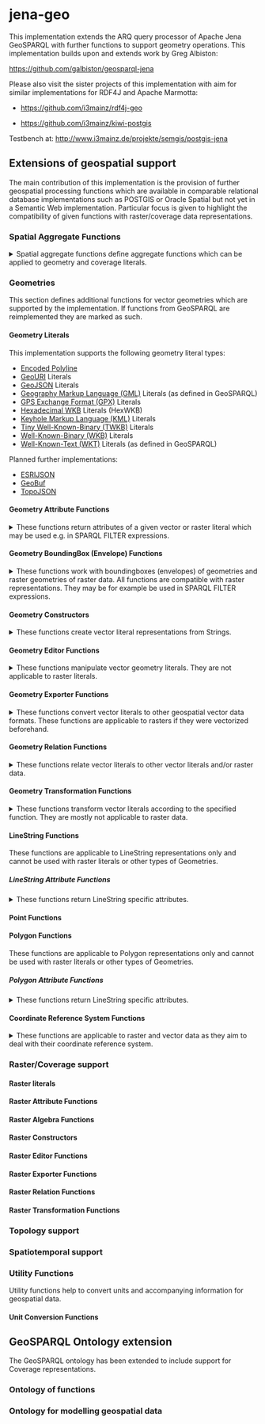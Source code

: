 # jena-geo

This implementation extends the ARQ query processor of Apache Jena GeoSPARQL with further functions to support geometry operations.
This implementation builds upon and extends work by Greg Albiston:

https://github.com/galbiston/geosparql-jena

Please also visit the sister projects of this implementation with aim for similar implementations for RDF4J and Apache Marmotta:

- https://github.com/i3mainz/rdf4j-geo

- https://github.com/i3mainz/kiwi-postgis

Testbench at: http://www.i3mainz.de/projekte/semgis/postgis-jena

## Extensions of geospatial support

The main contribution of this implementation is the provision of further geospatial processing functions which are available in comparable relational database implementations such as POSTGIS or Oracle Spatial but not yet in a Semantic Web implementation.
Particular focus is given to highlight the compatibility of given functions with raster/coverage data representations.

### Spatial Aggregate Functions

<details>
  <summary>Spatial aggregate functions define aggregate functions which can be applied to geometry and coverage literals.</summary>


| Function  | Return Value  | Description | Type | In GeoSPARQL?  | Supports raster? | Stable?  |
|---|---|---|---|---|---|---|
| [geo2:ST_AVGX](http://www.opengis.net/ont/geosparqlplus#st_avgx)  | [xsd:double](http://www.w3.org/2001/XMLSchema#double) | Calculates the aggregate of all given X coordinate values | Aggregate | No | Todo  | Yes  | 
| [geo2:ST_AVGXDistinct](http://www.opengis.net/ont/geosparqlplus#st_avgxdistinct)  | [xsd:double](http://www.w3.org/2001/XMLSchema#double) | Calculates the aggregate of all given distinct X coordinate values | Aggregate | No  | Todo  | Yes  | 
| [geo2:ST_AVGY](http://www.opengis.net/ont/geosparqlplus#st_avgy)  | [xsd:double](http://www.w3.org/2001/XMLSchema#double) | Calculates the aggregate of all given Y coordinate values | Aggregate | No | Todo  | Yes  |
| [geo2:ST_AVGYDistinct](http://www.opengis.net/ont/geosparqlplus#st_avgydistinct)  | [xsd:double](http://www.w3.org/2001/XMLSchema#double) | Calculates the aggregate of all given Y coordinate values | Aggregate | No | Todo  | Yes  |
| [geo2:ST_AVGZDistinct](http://www.opengis.net/ont/geosparqlplus#st_avgzdistinct)  | [xsd:double](http://www.w3.org/2001/XMLSchema#double) | Calculates the aggregate of all given Z coordinate values | Aggregate | No | Todo  | Yes  |
| [geo2:ST_BoundingBox](http://www.opengis.net/ont/geosparqlplus#st_boundingbox)  | [sf:Geometry](http://www.opengis.net/ont/sf#Geometry) | Calculates an aggergate boundingbox of all given geometries | Aggregate | No | Todo  | Yes  |
| [geo2:ST_BoundingBoxDistinct](http://www.opengis.net/ont/geosparqlplus#st_boundingboxdistinct)  | [sf:Geometry](http://www.opengis.net/ont/sf#Geometry) | Calculates an aggregate boundingbox of all given distinct geometries | Aggregate | No | Todo  | No  |
| [geo2:ST_MaxX](http://www.opengis.net/ont/geosparqlplus#st_maxx)  | [xsd:double](http://www.w3.org/2001/XMLSchema#double) | Calculates the maximum X coordinate of all given geometries | Aggregate | No | Todo  | Yes  |
| [geo2:ST_MaxY](http://www.opengis.net/ont/geosparqlplus#st_maxy)  | [xsd:double](http://www.w3.org/2001/XMLSchema#double) | Calculates the maximum Y coordinate of all given geometries | Aggregate | No | Todo  | Yes |
| [geo2:ST_MaxZ](http://www.opengis.net/ont/geosparqlplus#st_maxz)  | [xsd:double](http://www.w3.org/2001/XMLSchema#double) | Calculates the maximum Z coordinate of all given geometries | Aggregate | No | Todo  | Yes |
| [geo2:ST_MinX](http://www.opengis.net/ont/geosparqlplus#st_minx)  | [xsd:double](http://www.w3.org/2001/XMLSchema#double) | Calculates the minimum X coordinate of all given geometries | Aggregate | No | Todo  | Yes  |
| [geo2:ST_MinXDistinct](http://www.opengis.net/ont/geosparqlplus#st_minxdistinct)  | [xsd:double](http://www.w3.org/2001/XMLSchema#double) | Calculates the minimum X coordinate of all distinct given geometries | Aggregate | No | Todo  | Yes  |
| [geo2:ST_MinY](http://www.opengis.net/ont/geosparqlplus#st_miny)  | [xsd:double](http://www.w3.org/2001/XMLSchema#double) | Calculates the minimum Y coordinate of all given geometries | Aggregate | No | Todo  | No  |
| [geo2:ST_MinYDistinct](http://www.opengis.net/ont/geosparqlplus#st_minxdistinct)  | [xsd:double](http://www.w3.org/2001/XMLSchema#double) | Calculates the minimum Y coordinate of all distinct given geometries | Aggregate | No | Todo  | Yes  |
| [geo2:ST_MinZ](http://www.opengis.net/ont/geosparqlplus#st_miny)  | [xsd:double](http://www.w3.org/2001/XMLSchema#double) | Calculates the minimum Z coordinate of all given geometries | Aggregate | No | Todo  | No  |
| [geo2:ST_MinZDistinct](http://www.opengis.net/ont/geosparqlplus#st_minzdistinct)  | [xsd:double](http://www.w3.org/2001/XMLSchema#double) | Calculates the minimum Z coordinate of all distinct given geometries | Aggregate | No | Todo  | Yes |

</details>

### Geometries

This section defines additional functions for vector geometries which are supported by the implementation.
If functions from GeoSPARQL are reimplemented they are marked as such.

#### Geometry Literals

This implementation supports the following geometry literal types:

- [Encoded Polyline](https://developers.google.com/maps/documentation/utilities/polylinealgorithm)
- [GeoURI](https://tools.ietf.org/html/rfc5870) Literals
- [GeoJSON](https://tools.ietf.org/html/rfc7946) Literals
- [Geography Markup Language (GML)](https://www.ogc.org/standards/gml) Literals (as defined in GeoSPARQL)
- [GPS Exchange Format (GPX)](https://www.topografix.com/gpx.asp) Literals
- [Hexadecimal WKB](https://en.wikipedia.org/wiki/Well-known_text_representation_of_geometry) Literals (HexWKB)
- [Keyhole Markup Language (KML)](https://www.ogc.org/standards/kml) Literals
- [Tiny Well-Known-Binary (TWKB)](https://github.com/TWKB/Specification/blob/master/twkb.md) Literals
- [Well-Known-Binary (WKB)](https://en.wikipedia.org/wiki/Well-known_text_representation_of_geometry) Literals
- [Well-Known-Text (WKT)](https://en.wikipedia.org/wiki/Well-known_text_representation_of_geometry) Literals (as defined in GeoSPARQL)

Planned further implementations:

- [ESRIJSON](https://doc.arcgis.com/en/iot/ingest/esrijson.htm)
- [GeoBuf](https://github.com/mapbox/geobuf)
- [TopoJSON](https://github.com/topojson/topojson)

#### Geometry Attribute Functions

<details>
  <summary>These functions return attributes of a given vector or raster literal which may be used e.g. in SPARQL FILTER expressions.</summary>

| Function  | Return Value  | Description |  Type | In GeoSPARQL?  | Supports raster? | Stable?  |
|---|---|---|---|---|---|---|
| [geo2:ST_Area](http://www.opengis.net/ont/geosparqlplus#st_area) (sf:Geometry geom) | [xsd:double](http://www.w3.org/2001/XMLSchema#double) | Calculates the area of the geometry | Attribute  | No  | Yes  | Yes  | 
| [geo2:ST_Area3D](http://www.opengis.net/ont/geosparqlplus#st_area3d) (sf:Geometry geom) | [xsd:double](http://www.w3.org/2001/XMLSchema#double) | Calculates the area of a 3d geometry | Attribute  | No  | Todo  | No  | 
| [geo2:ST_Boundary](http://www.opengis.net/ont/geosparqlplus#boundary) (sf:Geometry geom) | [sf:LineString](http://www.opengis.net/ont/sf#LineString) | Calculates the boundary of a geometry | Attribute  | Yes  | Yes  | Yes  | 
| [geo2:ST_BoundingDiagonal](http://www.opengis.net/ont/geosparqlplus#boundingDiagonal) (sf:Geometry geom) | [sf:LineString](http://www.opengis.net/ont/sf#LineString) | Calculates the bounding diagonal of a geometry | Attribute  | No  | Todo  | Yes  | 
| [geo2:ST_Centroid](http://www.opengis.net/ont/geosparqlplus#centroid) (sf:Geometry geom) | [sf:Point](http://www.opengis.net/ont/sf#Point) | Calculates the centroid of a geometry | Attribute  | No  | Todo  | Yes  |
| [geo2:ST_CompactnessRatio](http://www.opengis.net/ont/geosparqlplus#compactnessRatio) (sf:Geometry geom) | [xsd:double](http://www.w3.org/2001/XMLSchema#double) | Calculates the compactness ratio of a geometry | Attribute  | No  | N/A  | Yes  |
| [geo2:ST_ConcaveHull](http://www.opengis.net/ont/geosparqlplus#concaveHull) (sf:Geometry geom) |  [sf:Geometry](http://www.opengis.net/ont/sf#Geometry) | Calculates the concave hull of a geometry | Attribute  | No  | Todo  | Yes  |
| [geo2:ST_ConvexHull](http://www.opengis.net/ont/geosparqlplus#convexHull) (sf:Geometry geom)  |  [sf:Geometry](http://www.opengis.net/ont/sf#Geometry) | Calculates the convex hull of a geometry | Attribute  | No  | Todo  | Yes  |
| [geo2:ST_Dimension](http://www.opengis.net/ont/geosparqlplus#dimension) (sf:Geometry geom) |  [xsd:double](http://www.w3.org/2001/XMLSchema#double) | Calculates the dimension of the given geometry | Attribute  | No  | Todo  | Yes  |
| [geo2:ST_GeometryN](http://www.opengis.net/ont/geosparqlplus#geometryN) (sf:Geometry geom) |  [sf:Geometry](http://www.opengis.net/ont/sf#Geometry) | Returns the nth geometry of a Geometry Collection | Attribute  | No  | N/A  | Yes  |
| [geo2:ST_GeometryType](http://www.opengis.net/ont/geosparqlplus#geometryType) (sf:Geometry geom) |  [xsd:string](http://www.w3.org/2001/XMLSchema#string) | Returns the type of a the given Geometry | Attribute  | No  | Todo  | Yes  |
| [geo2:ST_HasHorizontalCRS](http://www.opengis.net/ont/geosparqlplus#hasHorizontalCRS) (sf:Geometry geom) |  [xsd:boolean](http://www.w3.org/2001/XMLSchema#boolean) | Indicates whether the CRS of the given geometry is horizontal | Attribute  | No  | Todo  | Yes  |
| [geo2:ST_HasRepeatedPoints](http://www.opengis.net/ont/geosparqlplus#hasRepeatedPoints) (sf:Geometry geom) |  [xsd:boolean](http://www.w3.org/2001/XMLSchema#boolean) | Indicates whether geometry has repeated coordinates | Attribute  | No  | No  | Yes  |
| [geo2:ST_InteriorPoint](http://www.opengis.net/ont/geosparqlplus#interiorPoint) (sf:Geometry geom) |   [sf:Point](http://www.opengis.net/ont/sf#Point) | Returns a point guaranteed to be covered by the geometry | Attribute  | No  | Todo  | Yes  |
| [geo2:ST_Is3D](http://www.opengis.net/ont/geosparqlplus#is3D) (sf:Geometry geom) |  [xsd:boolean](http://www.w3.org/2001/XMLSchema#boolean) | Indicates whether the given geometry is a 3D geometry | Attribute  | No  | Todo  | Yes  |
| [geo2:ST_IsCollection](http://www.opengis.net/ont/geosparqlplus#isCollection) (sf:Geometry geom) |  [xsd:boolean](http://www.w3.org/2001/XMLSchema#boolean) | Indicates whether the given geometry is a GeometryCollection | Attribute  | No  | N/A  | Yes  |
| [geo2:ST_IsInCRSAreaOfValidity](http://www.opengis.net/ont/geosparqlplus#isInCRSAreaOfValidity) (sf:Geometry geom) |  [xsd:boolean](http://www.w3.org/2001/XMLSchema#boolean) | Indicates whether the point is in a valid area defined by its CRS | Attribute | No  | N/A  | Yes  |
| [geo2:ST_IsMeasured](http://www.opengis.net/ont/geosparqlplus#isMeasured) (sf:Geometry geom) |  [xsd:boolean](http://www.w3.org/2001/XMLSchema#boolean) | Indicates whether the geometry contains a measurement coordinate | Attribute | No  | N/A  | Yes  |
| [geo2:ST_IsPlanar](http://www.opengis.net/ont/geosparqlplus#isPlanar) (sf:Geometry geom) |  [xsd:boolean](http://www.w3.org/2001/XMLSchema#boolean) | Indicates whether the geometry is 2D | Attribute | No  | N/A  | Yes  |
| [geo2:ST_IsRectangle](http://www.opengis.net/ont/geosparqlplus#isRectangle) (sf:Geometry geom) |  [xsd:boolean](http://www.w3.org/2001/XMLSchema#boolean) | Indicates whether the geometry is a rectangle | Attribute | No  | N/A  | Yes  |
| [geo2:ST_IsSolid](http://www.opengis.net/ont/geosparqlplus#isSolid) (sf:Geometry geom) |  [xsd:boolean](http://www.w3.org/2001/XMLSchema#boolean) | Indicates whether the geometry is 3D (see also geo2:ST_Is3D) | Attribute | No  | N/A  | Yes  |
| [geo2:ST_IsSquare](http://www.opengis.net/ont/geosparqlplus#isSquare) (sf:Geometry geom) |  [xsd:boolean](http://www.w3.org/2001/XMLSchema#boolean) | Indicates whether the geometry is a square | Attribute | No  | N/A  | Yes  |
| [geo2:ST_IsValidDetail](http://www.opengis.net/ont/geosparqlplus#isValidDetail) (sf:Geometry geom) |  [xsd:string](http://www.w3.org/2001/XMLSchema#string) | Indicates whether the geometry is valid and the invlid part of the geometry as a String on error | Attribute | No  | N/A  | Yes  |
| [geo2:ST_IsValidReason](http://www.opengis.net/ont/geosparqlplus#isValidReason) (sf:Geometry geom) |  [xsd:string](http://www.w3.org/2001/XMLSchema#string) | Indicates whether the geometry is valid, returns a reason for this assessment | Attribute | No  | N/A  | Yes  |
| [geo2:ST_Length](http://www.opengis.net/ont/geosparqlplus#Length) (sf:Geometry geom) |  [xsd:double](http://www.w3.org/2001/XMLSchema#double) | Indicates whether the length of the geometry | Attribute | No  | Todo  | Yes  |
| [geo2:ST_Length3D](http://www.opengis.net/ont/geosparqlplus#Length3D) (sf:Geometry geom) |  [xsd:double](http://www.w3.org/2001/XMLSchema#double) | Indicates whether the 3d length of the geometry | Attribute | No  | Todo  | Yes  |
| [geo2:ST_MinimumBoundingCircle](http://www.opengis.net/ont/geosparqlplus#MinimumBoundingCircle) (sf:Geometry geom) |  [sf:Geometry](http://www.opengis.net/ont/sf#Geometry) | Returns the miminum bounding circle of the given geometry | Attribute | No  | Todo  | Yes  |
| [geo2:ST_MinimumBoundingCircleCenter](http://www.opengis.net/ont/geosparqlplus#MinimumBoundingCircleCenter) (sf:Geometry geom) |  [sf:Point](http://www.opengis.net/ont/sf#Point) | Returns the center point of the miminum bounding circle of the given geometry | Attribute | No  | Todo  | Yes  |
| [geo2:ST_MinimumBoundingCircleRadius](http://www.opengis.net/ont/geosparqlplus#MinimumBoundingCircleCenter) (sf:Geometry geom) |  [xsd:double](http://www.w3.org/2001/XMLSchema#double) | Returns the radius of the miminum bounding circle of the given geometry | Attribute | No  | Todo  | Yes  |
| [geo2:ST_MinimumClearance](http://www.opengis.net/ont/geosparqlplus#MinimumClearance) (sf:Geometry geom) |  [xsd:double](http://www.w3.org/2001/XMLSchema#double) | Returns the miminum clearance of the given geometry | Attribute | No  | Todo  | Yes  |
| [geo2:ST_MinimumClearanceLine](http://www.opengis.net/ont/geosparqlplus#MinimumClearanceLine) (sf:Geometry geom) |  [sf:LineString](http://www.opengis.net/ont/sf#LineString) | Returns the miminum clearance line of the given geometry | Attribute | No  | Todo  | Yes  |
| [geo2:ST_MinimumDiameter](http://www.opengis.net/ont/geosparqlplus#MinimumDiameter) (sf:Geometry geom) |  [xsd:double](http://www.w3.org/2001/XMLSchema#double) | Returns the miminum diameter of the given geometry | Attribute | No  | Todo  | Yes  |
| [geo2:ST_MinimumDiameterLine](http://www.opengis.net/ont/geosparqlplus#MinimumDiameterLine) (sf:Geometry geom) | [sf:LineString](http://www.opengis.net/ont/sf#LineString) | Returns the miminum diameter line of the given geometry | Attribute | No  | Todo  | Yes  |
| [geo2:ST_MinimumRectangle](http://www.opengis.net/ont/geosparqlplus#MinimumRectangle) (sf:Geometry geom) | [sf:Geometry](http://www.opengis.net/ont/sf#Geometry) | Returns the miminum rectangle around the given geometry | Attribute | No  | Todo  | Yes  |
| [geo2:ST_NDims](http://www.opengis.net/ont/geosparqlplus#NDims) (sf:Geometry geom) | [xsd:integer](http://www.w3.org/2001/XMLSchema#integer) | Returns the number of dimensions for a given geometry | Attribute | No  | N/A  | Yes  |
| [geo2:ST_NumDistinctGeometries](http://www.opengis.net/ont/geosparqlplus#NumDistinctGeometries) (sf:Geometry geom) | [xsd:integer](http://www.w3.org/2001/XMLSchema#integer) | Returns the number of distinct geometries of the given geometry literal | Attribute | No  | N/A  | Yes  |
| [geo2:ST_NumDistinctPoints](http://www.opengis.net/ont/geosparqlplus#NumDistinctPoints) (sf:Geometry geom) | [xsd:integer](http://www.w3.org/2001/XMLSchema#integer) | Returns the number of distinct points of the given geometry literal | Attribute | No  | N/A | Yes  |
| [geo2:ST_NumGeometries](http://www.opengis.net/ont/geosparqlplus#NumGeometries) (sf:Geometry geom) | [xsd:integer](http://www.w3.org/2001/XMLSchema#integer) | Returns the number of geometries of the given geometry literal | Attribute | No  | N/A | Yes  |
| [geo2:ST_NumPatches](http://www.opengis.net/ont/geosparqlplus#NumPatches) (sf:Geometry geom) | [xsd:integer](http://www.w3.org/2001/XMLSchema#integer) | Returns the number of patches of the given geometry literal | Attribute | No  | N/A | No  |
| [geo2:ST_NumPoints](http://www.opengis.net/ont/geosparqlplus#NumPoints) (sf:Geometry geom) | [xsd:integer](http://www.w3.org/2001/XMLSchema#integer) | Returns the number of points of the given geometry literal | Attribute | No  | N/A | Yes  |
| [geo2:ST_PatchN](http://www.opengis.net/ont/geosparqlplus#PatchN) (sf:Geometry geom) | [xsd:integer](http://www.w3.org/2001/XMLSchema#integer) | Returns the nth patch of the given geometry literal | Attribute | No  | N/A | No |
| [geo2:ST_Perimeter](http://www.opengis.net/ont/geosparqlplus#Perimeter) (sf:Geometry geom) | [xsd:integer](http://www.w3.org/2001/XMLSchema#integer) | Returns the perimeter of the given geometry literal | Attribute | No  | Todo | Yes |
| [geo2:ST_Perimeter3D](http://www.opengis.net/ont/geosparqlplus#Perimeter3D) (sf:Geometry geom) | [xsd:integer](http://www.w3.org/2001/XMLSchema#integer) | Returns the 3d perimeter of the given geometry literal | Attribute | No  | Todo | No |
| [geo2:ST_PointN](http://www.opengis.net/ont/geosparqlplus#PointN) (sf:Geometry geom) | [xsd:integer](http://www.w3.org/2001/XMLSchema#integer) | Returns the nth point of the given geometry literal | Attribute | No  | N/A | No |
| [geo2:ST_PointOnSurface](http://www.opengis.net/ont/geosparqlplus#PointOnSurface) (sf:Geometry geom) | [xsd:integer](http://www.w3.org/2001/XMLSchema#integer) | Returns a point guaranteed to lie on the surface of the given geometry literal | Attribute | No  | Todo | No |
</details>

#### Geometry BoundingBox (Envelope) Functions

<details>
  <summary>These functions work with boundingboxes (envelopes) of geometries and raster geometries of raster data. All functions are compatible with raster representations. They may be for example be used in SPARQL FILTER expressions.</summary>

| Function  | Return Value  | Description |  Type | In GeoSPARQL?  | Supports raster? | Stable?  |
|---|---|---|---|---|---|---|
| [geo2:ST_BBOXAbove](http://www.opengis.net/ont/geosparqlplus#st_bboxabove) (sf:Geometry geom) | [xsd:boolean](http://www.w3.org/2001/XMLSchema#boolean) | Indicates if the boundingbox of literal one is completely above the boundingbox of literal two. | Relation  | No  | Yes  | Todo  |
| [geo2:ST_BBOXBelow](http://www.opengis.net/ont/geosparqlplus#st_bboxbelow) (sf:Geometry geom)  | [xsd:boolean](http://www.w3.org/2001/XMLSchema#boolean) | Indicates if the boundingbox of literal one is completely below the boundingbox of literal two. | Relation  | No  | Yes  | Todo  | 
| [geo2:ST_BBOXContains](http://www.opengis.net/ont/geosparqlplus#st_bboxcontains) (sf:Geometry geom) | [xsd:boolean](http://www.w3.org/2001/XMLSchema#boolean) | Indicates if the boundingbox of literal one is completely contains the boundingbox of literal two. | Relation  | No  | Yes  | Todo  | 
| [geo2:ST_BBOXEquals](http://www.opengis.net/ont/geosparqlplus#st_bboxcontains) (sf:Geometry geom) | [xsd:boolean](http://www.w3.org/2001/XMLSchema#boolean) | Indicates if the boundingbox of literal one equals the boundingbox of literal two. | Relation  | No  | Yes  | Todo  | 
| [geo2:ST_BBOXFPIntersects](http://www.opengis.net/ont/geosparqlplus#st_bboxfpintersects) (sf:Geometry geom) | [xsd:boolean](http://www.w3.org/2001/XMLSchema#boolean) | Indicates if the boundingbox of literal one intersects the boundingbox of literal two measuring with floating point precision. | Relation  | No  | Yes  | Todo  | 
| [geo2:ST_BBOXIntersects](http://www.opengis.net/ont/geosparqlplus#st_bboxintersects) (sf:Geometry geom) | [xsd:boolean](http://www.w3.org/2001/XMLSchema#boolean) | Indicates if the boundingbox of literal one intersects the boundingbox of literal two. | Relation  | No  | Yes  | Todo  | 
| [geo2:ST_BBOXIsContainedBy](http://www.opengis.net/ont/geosparqlplus#st_bboxisContainedBy) (sf:Geometry geom) | [xsd:boolean](http://www.w3.org/2001/XMLSchema#boolean) | Indicates if the boundingbox of literal one is completely contained by the boundingbox of literal two. | Relation  | No  | Yes  | Todo  | 
| [geo2:ST_BBOXLeftOf](http://www.opengis.net/ont/geosparqlplus#st_bboxLeftOf) (sf:Geometry geom) | [xsd:boolean](http://www.w3.org/2001/XMLSchema#boolean) | Indicates if the boundingbox of literal one is completely left of the boundingbox of literal two. | Relation  | No  | Yes  | Todo  | 
| [geo2:ST_BBOXOverlapsAbove](http://www.opengis.net/ont/geosparqlplus#st_bboxOverlapsAbove) (sf:Geometry geom) | [xsd:boolean](http://www.w3.org/2001/XMLSchema#boolean) | Indicates if the boundingbox of literal one is above of the boundingbox of literal two but overlaps with it. | Relation  | No  | Yes  | Todo  | 
| [geo2:ST_BBOXOverlapsBelow](http://www.opengis.net/ont/geosparqlplus#st_bboxOverlapsBelow) (sf:Geometry geom) | [xsd:boolean](http://www.w3.org/2001/XMLSchema#boolean) | Indicates if the boundingbox of literal one is below of the boundingbox of literal two but overlaps with it. | Relation  | No  | Yes  | Todo  | 
| [geo2:ST_BBOXOverlapsLeft](http://www.opengis.net/ont/geosparqlplus#st_bboxOverlapsLeft) (sf:Geometry geom) | [xsd:boolean](http://www.w3.org/2001/XMLSchema#boolean) | Indicates if the boundingbox of literal one is left of the boundingbox of literal two but overlaps with it. | Relation  | No  | Yes  | Todo  | 
| [geo2:ST_BBOXOverlapsRight](http://www.opengis.net/ont/geosparqlplus#st_bboxOverlapsRight) (sf:Geometry geom) | [xsd:boolean](http://www.w3.org/2001/XMLSchema#boolean) | Indicates if the boundingbox of literal one is right of the boundingbox of literal two but overlaps with it. | Relation  | No  | Yes  | Todo  | 
| [geo2:ST_BBOXRightOf](http://www.opengis.net/ont/geosparqlplus#st_bboxOverlapsRight) (sf:Geometry geom) | [xsd:boolean](http://www.w3.org/2001/XMLSchema#boolean) | Indicates if the boundingbox of literal one is completely right of the boundingbox of literal two. | Relation  | No  | Yes  | Todo  | 
</details>

#### Geometry Constructors

<details>
  <summary>These functions create vector literal representations from Strings.</summary>
  
| Function  | Return Value  | Description |  Type | In GeoSPARQL?  | Supports raster? | Stable?  |
|---|---|---|---|---|---|---|
| [geo2:ST_GeomFromGeoJSON](http://www.opengis.net/ont/geosparqlplus#st_geomFromGeoJSON) (xsd:string input)  | [sf:Geometry](http://www.opengis.net/ont/sf#Geometry) | Returns the parsed geometry from a GeoJSON String. | Constructor  | No  | N/A  | Yes  |
| [geo2:ST_GeomFromGML](http://www.opengis.net/ont/geosparqlplus#st_geomFromGML) (xsd:string input)  | [sf:Geometry](http://www.opengis.net/ont/sf#Geometry) | Returns the parsed geometry from a GML String. | Constructor  | No  | N/A  | Yes  |
| [geo2:ST_GeomFromKML](http://www.opengis.net/ont/geosparqlplus#st_geomFromKML) (xsd:string input)  | [sf:Geometry](http://www.opengis.net/ont/sf#Geometry) | Returns the parsed geometry from a KML String. | Constructor  | No  | N/A  | Yes  |
| [geo2:ST_GeomFromText](http://www.opengis.net/ont/geosparqlplus#st_geomFromText) (xsd:string input)  | [sf:Geometry](http://www.opengis.net/ont/sf#Geometry) | Returns the parsed geometry from a WKT String. | Constructor  | No  | N/A  | Yes  |
| [geo2:ST_GeomFromWKB](http://www.opengis.net/ont/geosparqlplus#st_geomFromWKB) (xsd:string input)  | [sf:Geometry](http://www.opengis.net/ont/sf#Geometry) | Returns the parsed geometry from a WKB String. | Constructor  | No  | N/A  | Yes  |

</details>

#### Geometry Editor Functions

<details>
  <summary>These functions manipulate vector geometry literals. They are not applicable to raster literals.</summary>
  
| Function  | Return Value  | Description |  Type | In GeoSPARQL?  | Supports raster? | Stable?  |
|---|---|---|---|---|---|---|
| [geo2:ST_AddGeometry](http://www.opengis.net/ont/geosparqlplus#st_addGeometry) (sf:Geometry geom,sf:Geometry toadd)  | [sf:Geometry](http://www.opengis.net/ont/sf#Geometry) | Returns a GeometryCollection with the added Geometry. | Relation  | No  | N/A  | Yes  |
| [geo2:ST_RemoveGeometry](http://www.opengis.net/ont/geosparqlplus#st_removeGeometry)  (sf:Geometry geom,xsd:integer position) | [sf:Geometry](http://www.opengis.net/ont/sf#Geometry) | Returns a GeometryCollection with a removed Geometry at a given position. | Editor  | No  | N/A | Yes  |
| [geo2:ST_RemoveRepeatedPoints](http://www.opengis.net/ont/geosparqlplus#st_removeRepeatedPoints)  (sf:Geometry geom,xsd:double tolerance) | [sf:Geometry](http://www.opengis.net/ont/sf#Geometry) | Returns a Geometry with repeated points remove according to a given tolerance. | Editor  | No  | N/A  | Yes  |
| [geo2:ST_SetGeometry](http://www.opengis.net/ont/geosparqlplus#st_setGeometry)  (sf:Geometry geom,xsd:integer position) | [sf:Geometry](http://www.opengis.net/ont/sf#Geometry) | Sets a geometry at the given position of the GeometryCollection. | Editor  | No  | N/A  | Yes  |

</details>

#### Geometry Exporter Functions

<details>
  <summary>These functions convert vector literals to other geospatial vector data formats. These functions are applicable to rasters if they were vectorized beforehand.</summary>
  
| Function  | Return Value  | Description |  Type | In GeoSPARQL?  | Supports raster? | Stable?  |
|---|---|---|---|---|---|---|
| [geo2:ST_AsBinary](http://www.opengis.net/ont/geosparqlplus#st_asBinary) (sf:Geometry geom)  | [xsd:string](http://www.w3.org/2001/XMLSchema#string) | Returns a Well-Known-Binary representation of the given geometry . | Export  | No  | N/A  | Yes  |
| [geo2:ST_AsGeoJSON](http://www.opengis.net/ont/geosparqlplus#st_asGeoJSON) (sf:Geometry geom)  | [xsd:string](http://www.w3.org/2001/XMLSchema#string) | Returns a GeoJSON representation of the given geometry . | Export  | No  | N/A  | Yes  |
| [geo2:ST_AsGeoURI](http://www.opengis.net/ont/geosparqlplus#st_asGeoURI) (sf:Geometry geom)  | [xsd:string](http://www.w3.org/2001/XMLSchema#string) | Returns a GeoURI representation of the given geometry or of its centroid if not a point . | Export  | No  | N/A  | Yes  |
| [geo2:ST_AsGML](http://www.opengis.net/ont/geosparqlplus#st_asGML) (sf:Geometry geom)  | [xsd:string](http://www.w3.org/2001/XMLSchema#string) | Returns a GML representation of the given geometry. | Export  | No  | N/A  | Yes  |
| [geo2:ST_AsGPX](http://www.opengis.net/ont/geosparqlplus#st_asGPX) (sf:Geometry geom)  | [xsd:string](http://www.w3.org/2001/XMLSchema#string) | Returns a GPX representation of the given geometry. | Export | No  | N/A  | Yes  |
| [geo2:ST_AsKML](http://www.opengis.net/ont/geosparqlplus#st_asKML) (sf:Geometry geom)  | [xsd:string](http://www.w3.org/2001/XMLSchema#string) | Returns a KML representation of the given geometry. | Export | No  | N/A  | Yes  |
| [geo2:ST_AsLatLonText](http://www.opengis.net/ont/geosparqlplus#st_asLatLonText) (sf:Geometry geom)  | [xsd:string](http://www.w3.org/2001/XMLSchema#string) | Returns a Latitude/Longitude text representation of the given geometry. | Export | No  | N/A  | Yes  |
| [geo2:ST_AsText](http://www.opengis.net/ont/geosparqlplus#st_asText) (sf:Geometry geom)  | [xsd:string](http://www.w3.org/2001/XMLSchema#string) | Returns a Well-Known-Text representation of the given geometry. | Export | No  | N/A  | Yes  |
| [geo2:ST_AsTWKB](http://www.opengis.net/ont/geosparqlplus#st_asText) (sf:Geometry geom)  | [xsd:string](http://www.w3.org/2001/XMLSchema#string) | Returns a Tiny Well-Known-Binary representation of the given geometry. | Export | No  | N/A  | Yes  |

</details>

#### Geometry Relation Functions

<details>
  <summary>These functions relate vector literals to other vector literals and/or raster data.</summary>
  
| Function  | Return Value  | Description |  Type | In GeoSPARQL?  | Supports raster? | Stable?  |
|---|---|---|---|---|---|---|
| [geo2:ST_AreaSimilarity](http://www.opengis.net/ont/geosparqlplus#st_AreaSimilarity) (sf:Geometry geom, sf:Geometry geom2)  | [xsd:double](http://www.w3.org/2001/XMLSchema#double) | Returns the area similarity score of two vector geometry literals. | Relation  | No  | Todo  | Yes  |
| [geo2:ST_CentroidDistance](http://www.opengis.net/ont/geosparqlplus#st_AreaSimilarity) (sf:Geometry geom, sf:Geometry geom2)  | [xsd:double](http://www.w3.org/2001/XMLSchema#double) | Returns the centroid distance between two geometry literals. | Relation  | No  | Todo  | Yes  |
| [geo2:ST_ClosestCoordinate](http://www.opengis.net/ont/geosparqlplus#st_ClosestCoordinate) (sf:Geometry geom, sf:Geometry geom2)  | [sf:Geometry](http://www.opengis.net/ont/sf#Geometry) | Returns the closest coordinate between two geometry literals. | Relation  | No  | Todo  | Yes  |
| [geo2:ST_Distance](http://www.opengis.net/ont/geosparqlplus#st_Distance) (sf:Geometry geom, sf:Geometry geom2)  | [xsd:double](http://www.w3.org/2001/XMLSchema#double) | Returns the difference between two geometry literals. | Relation  | Yes  | Todo  | Yes  |
| [geo2:ST_DWithin](http://www.opengis.net/ont/geosparqlplus#st_DWithin) (sf:Geometry geom, sf:Geometry geom2, xsd:double distance)  | [xsd:boolean](http://www.w3.org/2001/XMLSchema#double) | Returns true if geometry literal one is within a given distance of geometry literal two. | Relation  | Yes  | Todo  | Yes  |
| [geo2:ST_EqualNorm](http://www.opengis.net/ont/geosparqlplus#st_EqualNorm) (sf:Geometry geom, sf:Geometry geom2)  | [xsd:boolean](http://www.w3.org/2001/XMLSchema#boolean) | Returns true if the two geometries are equal in their normalized form. | Relation  | No  | Yes  | Yes  |
| [geo2:ST_EqualSRS](http://www.opengis.net/ont/geosparqlplus#st_EqualSRS) (sf:Geometry geom, sf:Geometry geom2)  | [xsd:boolean](http://www.w3.org/2001/XMLSchema#boolean) | Returns true if the two geometries are using the same spatial reference system. | Relation  | No  | Yes  | Yes  |
| [geo2:ST_EqualTopo](http://www.opengis.net/ont/geosparqlplus#st_EqualTopo) (sf:Geometry geom, sf:Geometry geom2)  | [xsd:boolean](http://www.w3.org/2001/XMLSchema#boolean) | Returns true if the two geometries are topologically equal. | Relation  | No  | Yes  | Yes  |
| [geo2:ST_EqualType](http://www.opengis.net/ont/geosparqlplus#st_EqualTopo) (sf:Geometry geom, sf:Geometry geom2)  | [xsd:boolean](http://www.w3.org/2001/XMLSchema#boolean) | Returns true if the two geometry types are equal. | Relation  | No  | Yes  | Yes  |
| [geo2:ST_FrechetDistance](http://www.opengis.net/ont/geosparqlplus#st_FrechetDistance) (sf:Geometry geom, sf:Geometry geom2)  | [xsd:double](http://www.w3.org/2001/XMLSchema#double) | Returns the Frechet Distance between two geometries. | Relation  | No  | Todo  | Yes  |
| [geo2:ST_IntersectionMatrix](http://www.opengis.net/ont/geosparqlplus#st_IntersectionMatrix) (sf:Geometry geom, sf:Geometry geom2)  | [xsd:string](http://www.w3.org/2001/XMLSchema#string) | Returns the intersection matrix between to geometries. | Relation  | No  | Todo  | Yes  |
| [geo2:ST_IntersectionPercentage](http://www.opengis.net/ont/geosparqlplus#st_IntersectionPercentage) (sf:Geometry geom, sf:Geometry geom2)  | [xsd:double](http://www.w3.org/2001/XMLSchema#double) | Returns the intersection matrix between to geometries. | Relation  | No  | Yes  | Yes  |

</details>

#### Geometry Transformation Functions

<details>
  <summary>These functions transform vector literals according to the specified function. They are mostly not applicable to raster data.</summary>

| Function  | Return Value  | Description |  Type | In GeoSPARQL?  | Supports raster? | Stable?  |
|---|---|---|---|---|---|---|
| [geo2:ST_CollectionExtract](http://www.opengis.net/ont/geosparqlplus#st_CollectionExtract) (sf:Geometry geom,xsd:string type)  | [sf:Geometry](http://www.opengis.net/ont/sf#Geometry) | Returns a GeometryCollection version of the given geometry. | Transformation  | No  | N/A  | Yes  |  
| [geo2:ST_CollectionHomogenize](http://www.opengis.net/ont/geosparqlplus#st_CollectionExtract) (sf:Geometry geom)  | [sf:Geometry](http://www.opengis.net/ont/sf#Geometry) | Returns the simplest representation of a given geometry. | Transformation  | No  | N/A  | Yes  |  
| [geo2:ST_Densify](http://www.opengis.net/ont/geosparqlplus#st_Densify) (sf:Geometry geom, xsd:double tolerance)  | [sf:Geometry](http://www.opengis.net/ont/sf#Geometry) | Returns a densified version of the given geometry. | Transformation  | No  | N/A  | Yes  |  
| [geo2:ST_FlipCoordinates](http://www.opengis.net/ont/geosparqlplus#st_FlipCoordinates) (sf:Geometry geom)  | [sf:Geometry](http://www.opengis.net/ont/sf#Geometry) | Returns a given geometry with the X/Y axis flipped. | Transformation  | No  | N/A  | Yes  |  
| [geo2:ST_Force2D](http://www.opengis.net/ont/geosparqlplus#st_Force2D) (sf:Geometry geom)  | [sf:Geometry](http://www.opengis.net/ont/sf#Geometry) | Returns a 2D representation of a given geometry. | Transformation  | No  | N/A  | Yes  |  
| [geo2:ST_Force3D](http://www.opengis.net/ont/geosparqlplus#st_Force3D) (sf:Geometry geom)  | [sf:Geometry](http://www.opengis.net/ont/sf#Geometry) | Returns a 3D representation of a given geometry. | Transformation  | No  | N/A  | Yes  |  
| [geo2:ST_Force3DM](http://www.opengis.net/ont/geosparqlplus#st_Force3DM) (sf:Geometry geom)  | [sf:Geometry](http://www.opengis.net/ont/sf#Geometry) | Returns a 3DM representation of a given geometry. | Transformation  | No  | N/A  | Yes  |  
| [geo2:ST_Force4D](http://www.opengis.net/ont/geosparqlplus#st_Force4D) (sf:Geometry geom)  | [sf:Geometry](http://www.opengis.net/ont/sf#Geometry) | Returns a 4D representation of a given geometry. | Transformation  | No  | N/A  | Yes  |
| [geo2:ST_ForceCollection](http://www.opengis.net/ont/geosparqlplus#st_ForceCollection) (sf:Geometry geom)  | [sf:Geometry](http://www.opengis.net/ont/sf#Geometry) | Returns a gepometry collection of a given geometry. | Transformation  | No  | N/A  | Yes  |  
| [geo2:ST_Reverse](http://www.opengis.net/ont/geosparqlplus#st_Reverse) (sf:Geometry geom)  | [sf:Geometry](http://www.opengis.net/ont/sf#Geometry) | Returns a geometry with reverse coordinates. | Transformation  | No  | N/A  | Yes  |  
</details>


#### LineString Functions

These functions are applicable to LineString representations only and cannot be used with raster literals or other types of Geometries.

##### LineString Attribute Functions

<details>
  <summary>These functions return LineString specific attributes.</summary>

| Function  | Return Value  | Description |  Type | In GeoSPARQL?  | Supports raster? | Stable?  |
|---|---|---|---|---|---|---|
| [geo2:ST_EndPoint](http://www.opengis.net/ont/geosparqlplus#st_EndPoint) (sf:Geometry geom)  | [sf:Point](http://www.opengis.net/ont/sf#Point) | Returns the last point in the given LineString. | Attribute | No  | N/A  | Yes  | 
| [geo2:ST_IsClosed](http://www.opengis.net/ont/geosparqlplus#st_IsClosed) (sf:Geometry geom)  | [xsd:boolean](http://www.w3.org/2001/XMLSchema#boolean) | Indicates if the LineString is closed, i. e. its first and last point are the same. | Attribute | No  | N/A  | Yes  | 
| [geo2:ST_SelfIntersections](http://www.opengis.net/ont/geosparqlplus#st_SelfIntersections) (sf:Geometry geom)  | [sf:Geometry](http://www.opengis.net/ont/sf#Geometry) | Returns a MultiPoint of self intersections of the LineString. | Attribute | No  | N/A  | Yes  | 
| [geo2:ST_StartPoint](http://www.opengis.net/ont/geosparqlplus#st_StartPoint) (sf:Geometry geom)  | [sf:Point](http://www.opengis.net/ont/sf#Point) | Returns the first point in the given LineString. | Attribute | No  | N/A  | Yes  | 
</details>

#### Point Functions



#### Polygon Functions

These functions are applicable to Polygon representations only and cannot be used with raster literals or other types of Geometries.

##### Polygon Attribute Functions

<details>
  <summary>These functions return LineString specific attributes.</summary>

| Function  | Return Value  | Description |  Type | In GeoSPARQL?  | Supports raster? | Stable?  |
|---|---|---|---|---|---|---|
| [geo2:ST_HasDuplicateRings](http://www.opengis.net/ont/geosparqlplus#st_HasDuplicateRings) (sf:Geometry geom)  | [xsd:boolean](http://www.w3.org/2001/XMLSchema#boolean) | Indicates if the polygon has duplicate rings. | Attribute | No  | N/A  | Yes  | 
| [geo2:ST_InteriorRingN](http://www.opengis.net/ont/geosparqlplus#st_InteriorRingN) (sf:Geometry geom, xsd:integer ringnum)  | [sf:Geometry](http://www.opengis.net/ont/sf#Geometry)| Returns the nth interior ring of the Polygon. | Attribute | No  | N/A  | Yes  | 
| [geo2:ST_IsEquilateralTriangle](http://www.opengis.net/ont/geosparqlplus#st_IsEquilateralTriangle) (sf:Geometry geom)  | [xsd:boolean](http://www.w3.org/2001/XMLSchema#boolean) | Indicates if the polygon is an equilateral triangle. | Attribute | No  | N/A  | Yes  | 
| [geo2:ST_IsIsocelesTriangle](http://www.opengis.net/ont/geosparqlplus#st_IsIsocelesTriangle) (sf:Geometry geom)  | [xsd:boolean](http://www.w3.org/2001/XMLSchema#boolean) | Indicates if the polygon is an isoceles triangle. | Attribute | No  | N/A  | Yes  | 
| [geo2:ST_IsPointedTriangle](http://www.opengis.net/ont/geosparqlplus#st_IsPointedTriangle) (sf:Geometry geom)  | [xsd:boolean](http://www.w3.org/2001/XMLSchema#boolean) | Indicates if the polygon is a pointed triangle. | Attribute | No  | N/A  | Yes  | 
| [geo2:ST_IsRightTriangle](http://www.opengis.net/ont/geosparqlplus#st_IsRightTriangle) (sf:Geometry geom)  | [xsd:boolean](http://www.w3.org/2001/XMLSchema#boolean) | Indicates if the polygon is a right triangle. | Attribute | No  | N/A  | Yes  | 
| [geo2:ST_IsScaleneTriangle](http://www.opengis.net/ont/geosparqlplus#st_IsScaleneTriangle) (sf:Geometry geom)  | [xsd:boolean](http://www.w3.org/2001/XMLSchema#boolean) | Indicates if the polygon is a scalene triangle. | Attribute | No  | N/A  | Yes  | 
| [geo2:ST_IsTriangle](http://www.opengis.net/ont/geosparqlplus#st_IsTriangle) (sf:Geometry geom)  | [xsd:boolean](http://www.w3.org/2001/XMLSchema#boolean) | Indicates if the polygon is a triangle. | Attribute | No  | N/A  | Yes  | 
| [geo2:ST_NRings](http://www.opengis.net/ont/geosparqlplus#st_Nrings) (sf:Geometry geom)  | [xsd:integer](http://www.w3.org/2001/XMLSchema#integer) | Returns the number of rings of the polygon. | Attribute | No  | N/A  | Yes  | 
| [geo2:ST_NumInteriorRings](http://www.opengis.net/ont/geosparqlplus#st_NInteriorRings) (sf:Geometry geom)  | [xsd:integer](http://www.w3.org/2001/XMLSchema#integer) | Returns the number of interior rings of the polygon. | Attribute | No  | N/A  | Yes  | 
</details>

#### Coordinate Reference System Functions

<details>
  <summary>These functions are applicable to raster and vector data as they aim to deal with their coordinate reference system.</summary>

| Function  | Return Value  | Description |  Type | In GeoSPARQL?  | Supports raster? | Stable?  |
|---|---|---|---|---|---|---|
| [geo2:ST_EPSGToSRID](http://www.opengis.net/ont/geosparqlplus#st_EPSGToSRID) (xsd:string epsg)  | [xsd:integer](http://www.w3.org/2001/XMLSchema#integer) | Converts an EPSG CRS representation to an SRID representation. | SRID  | No  | Yes  | Yes  |  
| [geo2:ST_SetSRID](http://www.opengis.net/ont/geosparqlplus#st_SetSRID) (sf:Geometry geom, xsd:string epsg)  | [xsd:integer](http://www.w3.org/2001/XMLSchema#integer) | Sets the SRID of a given literal. | SRID  | No  | Yes  | Yes  |  
| [geo2:ST_GetAxis1Name](http://www.opengis.net/ont/geosparqlplus#st_GetAxis1Name) (sf:Geometry geom)  | [xsd:string](http://www.w3.org/2001/XMLSchema#string) | Returns the name of the first axis of the CRS. | SRID  | No  | Yes  | Yes  | 
| [geo2:ST_GetAxis1Orientation](http://www.opengis.net/ont/geosparqlplus#st_GetAxis1Orientation) (sf:Geometry geom)  | [xsd:string](http://www.w3.org/2001/XMLSchema#string) | Returns the orientation of the first axis of the CRS. | SRID  | No  | Yes  | Yes  | 
| [geo2:ST_GetAxis2Name](http://www.opengis.net/ont/geosparqlplus#st_GetAxis2Name) (sf:Geometry geom)  | [xsd:string](http://www.w3.org/2001/XMLSchema#string) | Returns the name of the second axis of the CRS. | SRID  | No  | Yes  | Yes  | 
| [geo2:ST_GetAxis2Orientation](http://www.opengis.net/ont/geosparqlplus#st_GetAxis2Orientation) (sf:Geometry geom)  | [xsd:string](http://www.w3.org/2001/XMLSchema#string) | Returns the orientation of the second axis of the CRS. | SRID  | No  | Yes  | Yes  | 
| [geo2:ST_SRIDHasFlippedAxis](http://www.opengis.net/ont/geosparqlplus#st_SRIDHasFlippedAxis) (sf:Geometry geom)  | [xsd:boolean](http://www.w3.org/2001/XMLSchema#boolean) | Indicates if the SRID exhibits a flipped axis. | SRID  | No  | Yes  | Yes  | 
| [geo2:ST_SRIDToEPSG](http://www.opengis.net/ont/geosparqlplus#st_SRIDHasFlippedAxis) (xsd:integer srid)  | [xsd:string](http://www.w3.org/2001/XMLSchema#string) | Converts an SRID CRS representation to an EPSG representation. | SRID  | No  | Yes  | Yes  | 
</details>

### Raster/Coverage support


#### Raster literals

#### Raster Attribute Functions

#### Raster Algebra Functions

#### Raster Constructors

#### Raster Editor Functions

#### Raster Exporter Functions

#### Raster Relation Functions

#### Raster Transformation Functions

### Topology support

### Spatiotemporal support

### Utility Functions

Utility functions help to convert units and accompanying information for geospatial data.

#### Unit Conversion Functions

## GeoSPARQL Ontology extension

The GeoSPARQL ontology has been extended to include support for Coverage representations.

### Ontology of functions

### Ontology for modelling geospatial data

